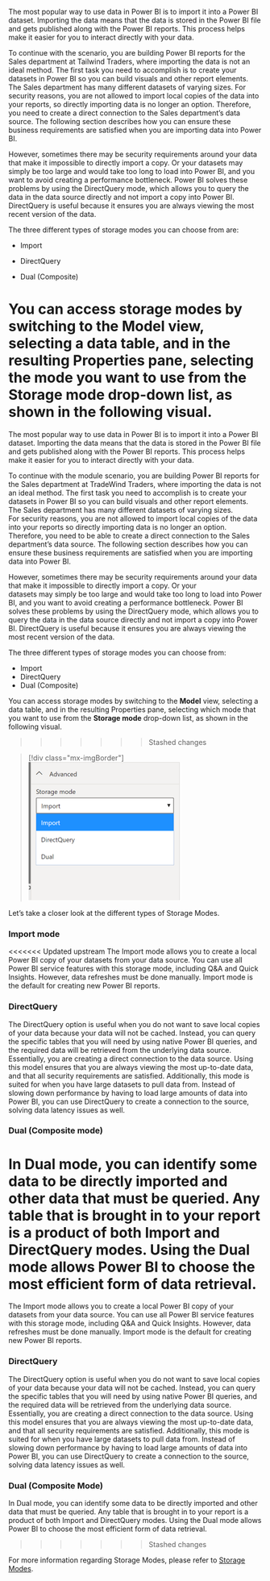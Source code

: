 The most popular way to use data in Power BI is to import it into a Power BI dataset.  Importing the data means that the data is stored in the Power BI file and gets published along with the Power BI reports. This process helps make it easier for you to interact directly with your data. 

To continue with the scenario, you are building Power BI reports for the Sales department  at Tailwind Traders, where importing the data is not an ideal method. The first task you need to accomplish is to create your datasets in Power BI so you can build visuals and other report elements. The Sales department has many different datasets of varying sizes. For security reasons, you are not allowed to import local copies of the data into your reports, so directly importing data is no longer an option. Therefore, you need to create a direct connection to the Sales department’s data source.   The following section describes how you can ensure these business requirements are satisfied when you are importing data into Power BI.  

However, sometimes there may be security requirements around your data that make it impossible to directly import a copy. Or your datasets may simply be too large and would take too long to load into Power BI, and you want to avoid creating a performance bottleneck. Power BI solves these problems by  using the DirectQuery mode, which allows you to query the data in the data source directly and not import a copy into Power BI.   DirectQuery is useful because it ensures you are always viewing the most recent version of the data.   

The three different types of storage modes you can choose from are:  

-   Import 

-   DirectQuery 

-   Dual (Composite)

You can access storage modes by switching to the **Model** view, selecting a data table, and in the resulting Properties pane, selecting the mode you want to use from the **Storage mode** drop-down list, as shown in the following visual. 
=======
The most popular way to use data in Power BI is to import it into a Power BI dataset. Importing the data means that the data is stored in the Power BI file and gets published along with the Power BI reports. This process helps make it easier for you to interact directly with your data. 

To continue with the module scenario, you are building Power BI reports for the Sales department at TradeWind Traders, where importing the data is not an ideal method. The first task you need to accomplish is to create your datasets in Power BI so you can build visuals and other report elements. The Sales department has many different datasets of varying sizes. For security reasons, you are not allowed to import local copies of the data into your reports so directly importing data is no longer an option. Therefore, you need to be able to create a direct connection to the Sales department’s data source. The following section describes how you can ensure these business requirements are satisfied when you are importing data into Power BI.

However, sometimes there may be security requirements around your data that make it impossible to directly import a copy. Or your datasets may simply be too large and would take too long to load into Power BI, and you want to avoid creating a performance bottleneck. Power BI solves these problems by using the DirectQuery mode, which allows you to query the data in the data source directly and not import a copy into Power BI. DirectQuery is useful because it ensures you are always viewing the most recent version of the data.

The three different types of storage modes you can choose from:

-   Import
-   DirectQuery
-   Dual (Composite)

You can access storage modes by switching to the **Model** view, selecting a data table, and in the resulting Properties pane, selecting which mode that you want to use from the **Storage mode** drop-down list, as shown in the following visual.
>>>>>>> Stashed changes

> [!div class="mx-imgBorder"]
> [![showing storage mode](../media/6-storage-mode-ssm.png)](../media/6-storage-mode-ssm.png#lightbox)

Let’s take a closer look at the different types of Storage Modes.

### Import mode 

<<<<<<< Updated upstream
The Import mode allows you to create a local Power BI copy of your datasets from your data source. You can use all Power BI service features with this storage mode, including Q&A and Quick Insights. However, data refreshes must be done manually. Import mode is the default for creating new Power BI reports. 

### DirectQuery 

The DirectQuery option is useful when you do not want to save local copies of your data because your data will not be cached. Instead, you can query the specific tables that you will need by using native Power BI queries, and the required data will be retrieved from the underlying data source. Essentially, you are creating a direct connection to the data source. Using this model ensures that you are always viewing the most up-to-date data, and that all security requirements are satisfied. Additionally, this mode is suited for when you have large datasets to pull data from. Instead of slowing down performance by having to load large amounts of data into Power BI, you can use DirectQuery to create a connection to the source, solving data latency issues as well.   

### Dual (Composite mode) 

In Dual mode, you can identify some data to be directly imported and other data that must be queried. Any table that is brought in to your report is a product of both Import and DirectQuery modes. Using the Dual mode allows Power BI to choose the most efficient form of data retrieval. 
=======
The Import mode allows you to create a local Power BI copy of your datasets from your data source. You can use all Power BI service features with this storage mode, including Q&A and Quick Insights. However, data refreshes must be done manually. Import mode is the default for creating new Power BI reports.

### DirectQuery 

The DirectQuery option is useful when you do not want to save local copies of your data because your data will not be cached. Instead, you can query the specific tables that you will need by using native Power BI queries, and the required data will be retrieved from the underlying data source. Essentially, you are creating a direct connection to the data source. Using this model ensures that you are always viewing the most up-to-date data, and that all security requirements are satisfied. Additionally, this mode is suited for when you have large datasets to pull data from. Instead of slowing down performance by having to load large amounts of data into Power BI, you can use DirectQuery to create a connection to the source, solving data latency issues as well.

### Dual (Composite Mode) 

In Dual mode, you can identify some data to be directly imported and other data that must be queried. Any table that is brought in to your report is a product of both Import and DirectQuery modes. Using the Dual mode allows Power BI to choose the most efficient form of data retrieval.
>>>>>>> Stashed changes

For more information regarding Storage Modes, please refer to [Storage
Modes](https://docs.microsoft.com/power-bi/transform-model/desktop-storage-mode/?azure-portal=true). 